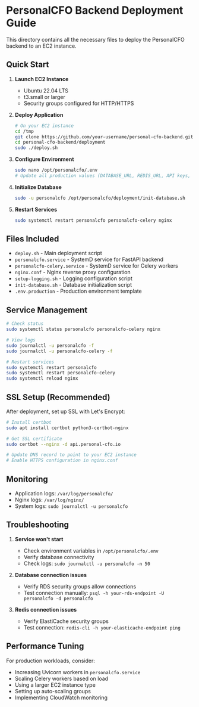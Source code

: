 # PersonalCFO Backend Deployment Guide

This directory contains all the necessary files to deploy the PersonalCFO backend to an EC2 instance.

## Quick Start

1. **Launch EC2 Instance**
   - Ubuntu 22.04 LTS
   - t3.small or larger
   - Security groups configured for HTTP/HTTPS

2. **Deploy Application**
   ```bash
   # On your EC2 instance
   cd /tmp
   git clone https://github.com/your-username/personal-cfo-backend.git
   cd personal-cfo-backend/deployment
   sudo ./deploy.sh
   ```

3. **Configure Environment**
   ```bash
   sudo nano /opt/personalcfo/.env
   # Update all production values (DATABASE_URL, REDIS_URL, API keys, etc.)
   ```

4. **Initialize Database**
   ```bash
   sudo -u personalcfo /opt/personalcfo/deployment/init-database.sh
   ```

5. **Restart Services**
   ```bash
   sudo systemctl restart personalcfo personalcfo-celery nginx
   ```

## Files Included

- `deploy.sh` - Main deployment script
- `personalcfo.service` - SystemD service for FastAPI backend
- `personalcfo-celery.service` - SystemD service for Celery workers
- `nginx.conf` - Nginx reverse proxy configuration
- `setup-logging.sh` - Logging configuration script
- `init-database.sh` - Database initialization script
- `.env.production` - Production environment template

## Service Management

```bash
# Check status
sudo systemctl status personalcfo personalcfo-celery nginx

# View logs
sudo journalctl -u personalcfo -f
sudo journalctl -u personalcfo-celery -f

# Restart services
sudo systemctl restart personalcfo
sudo systemctl restart personalcfo-celery
sudo systemctl reload nginx
```

## SSL Setup (Recommended)

After deployment, set up SSL with Let's Encrypt:

```bash
# Install certbot
sudo apt install certbot python3-certbot-nginx

# Get SSL certificate
sudo certbot --nginx -d api.personal-cfo.io

# Update DNS record to point to your EC2 instance
# Enable HTTPS configuration in nginx.conf
```

## Monitoring

- Application logs: `/var/log/personalcfo/`
- Nginx logs: `/var/log/nginx/`
- System logs: `sudo journalctl -u personalcfo`

## Troubleshooting

1. **Service won't start**
   - Check environment variables in `/opt/personalcfo/.env`
   - Verify database connectivity
   - Check logs: `sudo journalctl -u personalcfo -n 50`

2. **Database connection issues**
   - Verify RDS security groups allow connections
   - Test connection manually: `psql -h your-rds-endpoint -U personalcfo -d personalcfo`

3. **Redis connection issues**
   - Verify ElastiCache security groups
   - Test connection: `redis-cli -h your-elasticache-endpoint ping`

## Performance Tuning

For production workloads, consider:
- Increasing Uvicorn workers in `personalcfo.service`
- Scaling Celery workers based on load
- Using a larger EC2 instance type
- Setting up auto-scaling groups
- Implementing CloudWatch monitoring